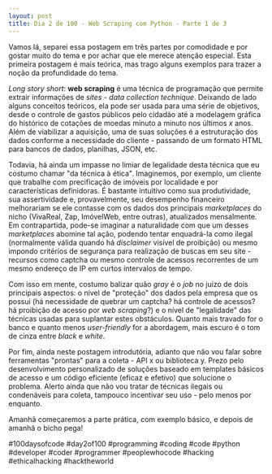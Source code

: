 ```yaml
---
layout: post
title: Dia 2 de 100 - Web Scraping com Python - Parte 1 de 3
---
```


Vamos lá, separei essa postagem em três partes por comodidade e por gostar muito do tema e por achar que ele merece atenção especial. Esta primeira postagem é mais teórica, mas trago alguns exemplos para trazer a noção da profundidade do tema. 

*Long story short*: **web scraping** é uma técnica de programação que permite extrair informações de *sites* - *data collection technique*. Deixando de lado alguns conceitos teóricos, ela pode ser usada para uma série de objetivos, desde o controle de gastos públicos pelo cidadão até a modelagem gráfica do histórico de cotações de moedas minuto a minuto nos últimos *x* anos. Além de viabilizar a aquisição, uma de suas soluções é a estruturação dos dados conforme a necessidade do cliente - passando de um formato HTML para bancos de dados, planilhas, JSON, etc.

Todavia, há ainda um impasse no limiar de legalidade desta técnica que eu costumo chamar "da técnica à ética". Imaginemos, por exemplo, um cliente que trabalhe com precificação de imóveis por localidade e por características definidoras. É bastante intuitivo como sua produtividade, sua assertividade e, provavelmente, seu desempenho financeiro melhorariam se ele contasse com os dados dos principais *marketplaces* do nicho (VivaReal, Zap, ImóvelWeb, entre outras), atualizados mensalmente. Em contrapartida, pode-se imaginar a naturalidade com que um desses *marketplaces* abomine tal ação, podendo tentar enquadrá-la como ilegal (normalmente válida quando há *disclaimer* visível de proibição) ou mesmo impondo critérios de segurança para realização de buscas em seu site - recursos como captcha ou mesmo controle de acessos recorrentes de um mesmo endereço de IP em curtos intervalos de tempo.

Com isso em mente, costumo balizar quão *gray* é o *job* no juízo de dois principais aspectos: o nível de "proteção" dos dados pela empresa que os possui (há necessidade de quebrar um captcha? há controle de acessos? há proibição de acesso por *web scraping*?) e o nível de "legalidade" das técnicas usadas para suplantar estes obstáculos. Quanto mais travado for o banco e quanto menos *user-friendly* for a abordagem, mais escuro é o tom de cinza entre *black* e *white*.

Por fim, ainda neste postagem introdutória, adianto que não vou falar sobre ferramentas "prontas" para a coleta - API x ou biblioteca y. Prezo pelo desenvolvimento personalizado de soluções baseado em templates básicos de acesso e um código eficiente (eficaz e efetivo) que solucione o problema. Alerto ainda que não vou tratar de técnicas ilegais ou condenáveis para coleta, tampouco incentivar seu uso - pelo menos por enquanto.

Amanhã começaremos a parte prática, com exemplo básico, e depois de amanhã o bicho pega!

#100daysofcode #day2of100 #programming #coding #code #python #developer #coder #programmer #peoplewhocode #hacking #ethicalhacking #hacktheworld